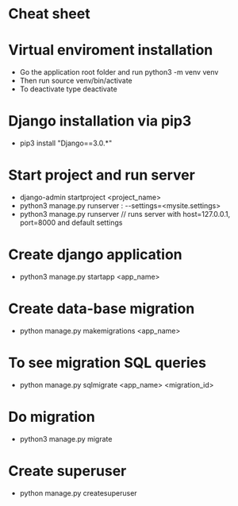 # Cheat sheet

# Virtual enviroment installation
+ Go the application root folder and run python3 -m venv venv
+ Then run source venv/bin/activate
+ To deactivate type deactivate

# Django installation via pip3
+ pip3 install "Django==3.0.*"

# Start project and run server
+ django-admin startproject <project_name>
+ python3 manage.py runserver <host>:<port> \--settings=<mysite.settings>
+ python3 manage.py runserver // runs server with host=127.0.0.1, 
port=8000 and default settings

# Create django application
+ python3 manage.py startapp <app_name>

# Create data-base migration
+ python manage.py makemigrations <app_name>

# To see migration SQL queries
+ python manage.py sqlmigrate <app_name> <migration_id>

# Do migration
+ python3 manage.py migrate

# Create superuser
+ python manage.py createsuperuser
